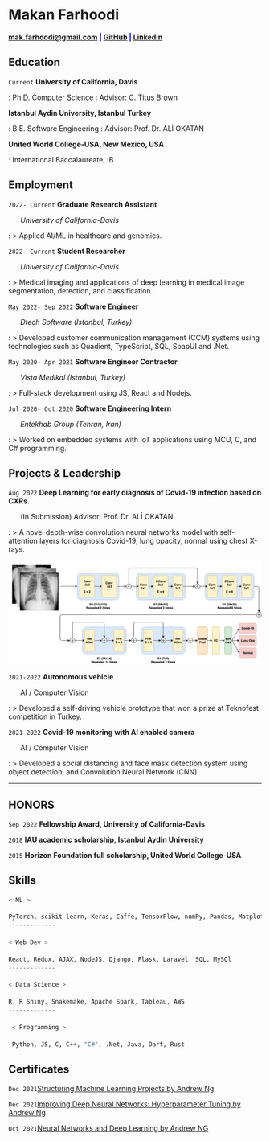 # Makan Farhoodi

<span style="color:blue">**<a href="mailto:mak.farhoodi@gmail.com">mak.farhoodi@gmail.com</a>
|
<a href="https://github.com/MakanFar" target="_blank">GitHub</a>
|
<a href="https://www.linkedin.com/in/makan-farhoodi-470120133/" target="_blank">LinkedIn</a>**</span>


## **Education**

`Current` **University of California, Davis**

: Ph.D. Computer Science
: Advisor: C. Titus Brown

**Istanbul Aydin University, Istanbul Turkey**

: B.E. Software Engineering
: Advisor: Prof. Dr. ALİ OKATAN

**United World College-USA, New Mexico, USA**

: International Baccalaureate, IB


## **Employment**

`2022- Current` **Graduate Research Assistant**

&nbsp; &nbsp; &nbsp; _University of California-Davis_

: >  Applied AI/ML in healthcare and genomics.


`2022- Current` **Student Researcher**

&nbsp; &nbsp; &nbsp; _University of California-Davis_

: >  Medical imaging and applications of deep learning in medical image segmentation, detection, and classification.



`May 2022- Sep 2022` **Software Engineer**

&nbsp; &nbsp; &nbsp; _Dtech Software (Istanbul, Turkey)_

: > Developed customer communication management (CCM) systems using technologies such as Quadient, TypeScript, SQL, SoapUI and .Net.



`May 2020- Apr 2021` **Software Engineer Contractor**

&nbsp; &nbsp; &nbsp; _Vista Medikal (Istanbul, Turkey)_


: > Full-stack development using JS, React and Nodejs.





`Jul 2020- Oct 2020` **Software Engineering Intern**

&nbsp; &nbsp; &nbsp; _Entekhab Group (Tehran, Iran)_

: > Worked on embedded systems with IoT applications using MCU, C, and C# programming.



## **Projects & Leadership**


`Aug 2022` **Deep Learning for early diagnosis of Covid-19 infection based on CXRs.**

&nbsp; &nbsp; &nbsp; (In Submission) Advisor: Prof. Dr. ALİ OKATAN

: > A novel depth-wise convolution neural networks model with self-attention layers for diagnosis Covid-19, lung opacity, normal using chest X-rays.

<!-- image -->
<p align="center"><img src="coatnet.png"></p>


`2021-2022` **Autonomous vehicle**

&nbsp; &nbsp; &nbsp; AI / Computer Vision

: > Developed a self-driving vehicle prototype that won a prize at Teknofest competition in Turkey.

`2021-2022` **Covid-19 monitoring with AI enabled camera**

&nbsp; &nbsp; &nbsp; AI / Computer Vision

: > Developed a social distancing and face mask detection system using object detection, and Convolution Neural Network (CNN).

---------------------------------------------------------------------------------

## **HONORS**

`Sep 2022` **Fellowship Award, University of California-Davis**

`2018` **IAU academic scholarship, Istanbul Aydin University**

`2015` **Horizon Foundation full scholarship, United World College-USA**



## **Skills**

```python
< ML > 

PyTorch, scikit-learn, Keras, Caffe, TensorFlow, numPy, Pandas, Matplotlib, spaCy
-------------

< Web Dev >

React, Redux, AJAX, NodeJS, Django, Flask, Laravel, SQL, MySQl
-------------

< Data Science >

R, R Shiny, Snakemake, Apache Spark, Tableau, AWS
-------------

 < Programming >
 
 Python, JS, C, C++, "C#", .Net, Java, Dart, Rust
```
## **Certificates**

`Dec 2021`[Structuring Machine Learning Projects by Andrew Ng](https://www.coursera.org/account/accomplishments/verify/F2CACVRGW3GA?utm_source=link&utm_medium=certificate&utm_content=cert_image&utm_campaign=sharing_cta&utm_product=course)

`Dec 2021`[Improving Deep Neural Networks: Hyperparameter Tuning by Andrew Ng](https://www.google.com/url?sa=D&q=https://coursera.org/share/950fa2bf7c35381d7d02107e825989d0&ust=1665343980000000&usg=AOvVaw3FTohU3yWWr27JqcStFYju&hl=en)

`Oct 2021`[Neural Networks and Deep Learning by Andrew NG](https://www.google.com/url?sa=D&q=https://coursera.org/share/62b824a53175fceae44e4e50ca5207ff&ust=1665343980000000&usg=AOvVaw19A2FZQjZrLN6QEMM0kLov&hl=en)

